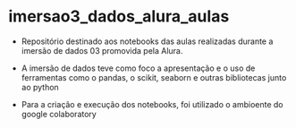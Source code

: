 # imersao3_dados_alura_aulas

- Repositório destinado aos notebooks das aulas realizadas durante a 
imersão de dados 03 promovida pela Alura.

- A imersão de dados teve como foco a apresentação e o uso de ferramentas como 
o pandas, o scikit, seaborn e outras bibliotecas junto ao python

- Para a criação e execução dos notebooks, foi utilizado o ambioente do google colaboratory
